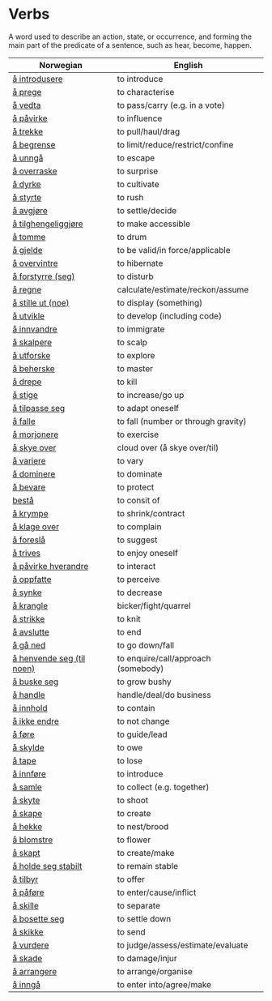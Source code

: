 # Verbs

A word used to describe an action, state, or occurrence, and forming the main part of the predicate of a sentence, such as hear, become, happen.

| Norwegian | English |
| --- | --- |
| [å introdusere](https://www.ordnett.no/search?language=no&phrase=å%20introdusere) | to introduce |
| [å prege](https://www.ordnett.no/search?language=no&phrase=å%20prege) | to characterise |
| [å vedta](https://www.ordnett.no/search?language=no&phrase=å%20vedta) | to pass/carry (e.g. in a vote) |
| [å påvirke](https://www.ordnett.no/search?language=no&phrase=å%20påvirke) | to influence |
| [å trekke](https://www.ordnett.no/search?language=no&phrase=å%20trekke) | to pull/haul/drag |
| [å begrense](https://www.ordnett.no/search?language=no&phrase=å%20begrense) | to limit/reduce/restrict/confine |
| [å unngå](https://www.ordnett.no/search?language=no&phrase=å%20unngå) | to escape |
| [å overraske](https://www.ordnett.no/search?language=no&phrase=å%20overraske) | to surprise |
| [å dyrke](https://www.ordnett.no/search?language=no&phrase=å%20dyrke) | to cultivate |
| [å styrte](https://www.ordnett.no/search?language=no&phrase=å%20styrte) | to rush |
| [å avgjøre](https://www.ordnett.no/search?language=no&phrase=å%20avgjøre) | to settle/decide |
| [å tilghengeliggjøre](https://www.ordnett.no/search?language=no&phrase=å%20tilghengeliggjøre) | to make accessible |
| [å tomme](https://www.ordnett.no/search?language=no&phrase=å%20tomme) | to drum |
| [å gjelde](https://www.ordnett.no/search?language=no&phrase=å%20gjelde) | to be valid/in force/applicable |
| [å overvintre](https://www.ordnett.no/search?language=no&phrase=å%20overvintre) | to hibernate |
| [å forstyrre (seg)](https://www.ordnett.no/search?language=no&phrase=å%20forstyrre%20(seg)) | to disturb |
| [å regne](https://www.ordnett.no/search?language=no&phrase=å%20regne) | calculate/estimate/reckon/assume |
| [å stille ut (noe)](https://www.ordnett.no/search?language=no&phrase=å%20stille%20ut%20(noe)) | to display (something) |
| [å utvikle](https://www.ordnett.no/search?language=no&phrase=å%20utvikle) | to develop (including code) |
| [å innvandre](https://www.ordnett.no/search?language=no&phrase=å%20innvandre) | to immigrate |
| [å skalpere](https://www.ordnett.no/search?language=no&phrase=å%20skalpere) | to scalp |
| [å utforske](https://www.ordnett.no/search?language=no&phrase=å%20utforske) | to explore |
| [å beherske](https://www.ordnett.no/search?language=no&phrase=å%20beherske) | to master |
| [å drepe](https://www.ordnett.no/search?language=no&phrase=å%20drepe) | to kill |
| [å stige](https://www.ordnett.no/search?language=no&phrase=å%20stige) | to increase/go up |
| [å tilpasse seg](https://www.ordnett.no/search?language=no&phrase=å%20tilpasse%20seg) | to adapt oneself |
| [å falle](https://www.ordnett.no/search?language=no&phrase=å%20falle) | to fall (number or through gravity) |
| [å morjonere](https://www.ordnett.no/search?language=no&phrase=å%20morjonere) | to exercise |
| [å skye over](https://www.ordnett.no/search?language=no&phrase=å%20skye%20over) | cloud over (å skye over/til) |
| [å variere](https://www.ordnett.no/search?language=no&phrase=å%20variere) | to vary |
| [å dominere](https://www.ordnett.no/search?language=no&phrase=å%20dominere) | to dominate |
| [å bevare](https://www.ordnett.no/search?language=no&phrase=å%20bevare) | to protect |
| [bestå](https://www.ordnett.no/search?language=no&phrase=bestå) | to consit of |
| [å krympe](https://www.ordnett.no/search?language=no&phrase=å%20krympe) | to shrink/contract |
| [å klage over](https://www.ordnett.no/search?language=no&phrase=å%20klage%20over) | to complain |
| [å foreslå](https://www.ordnett.no/search?language=no&phrase=å%20foreslå) | to suggest |
| [å trives](https://www.ordnett.no/search?language=no&phrase=å%20trives) | to enjoy oneself |
| [å påvirke hverandre](https://www.ordnett.no/search?language=no&phrase=å%20påvirke%20hverandre) | to interact |
| [å oppfatte](https://www.ordnett.no/search?language=no&phrase=å%20oppfatte) | to perceive |
| [å synke](https://www.ordnett.no/search?language=no&phrase=å%20synke) | to decrease |
| [å krangle](https://www.ordnett.no/search?language=no&phrase=å%20krangle) | bicker/fight/quarrel |
| [å strikke](https://www.ordnett.no/search?language=no&phrase=å%20strikke) | to knit |
| [å avslutte](https://www.ordnett.no/search?language=no&phrase=å%20avslutte) | to end |
| [å gå ned](https://www.ordnett.no/search?language=no&phrase=å%20gå%20ned) | to go down/fall |
| [å henvende seg (til noen)](https://www.ordnett.no/search?language=no&phrase=å%20henvende%20seg%20(til%20noen)) | to enquire/call/approach (somebody) |
| [å buske seg](https://www.ordnett.no/search?language=no&phrase=å%20buske%20seg) | to grow bushy |
| [å handle](https://www.ordnett.no/search?language=no&phrase=å%20handle) | handle/deal/do business |
| [å innhold](https://www.ordnett.no/search?language=no&phrase=å%20innhold) | to contain |
| [å ikke endre](https://www.ordnett.no/search?language=no&phrase=å%20ikke%20endre) | to not change |
| [å føre](https://www.ordnett.no/search?language=no&phrase=å%20føre) | to guide/lead |
| [å skylde](https://www.ordnett.no/search?language=no&phrase=å%20skylde) | to owe |
| [å tape](https://www.ordnett.no/search?language=no&phrase=å%20tape) | to lose |
| [å innføre](https://www.ordnett.no/search?language=no&phrase=å%20innføre) | to introduce |
| [å samle](https://www.ordnett.no/search?language=no&phrase=å%20samle) | to collect (e.g. together) |
| [å skyte](https://www.ordnett.no/search?language=no&phrase=å%20skyte) | to shoot |
| [å skape](https://www.ordnett.no/search?language=no&phrase=å%20skape) | to create |
| [å hekke](https://www.ordnett.no/search?language=no&phrase=å%20hekke) | to nest/brood |
| [å blomstre](https://www.ordnett.no/search?language=no&phrase=å%20blomstre) | to flower |
| [å skapt](https://www.ordnett.no/search?language=no&phrase=å%20skapt) | to create/make |
| [å holde seg stabilt](https://www.ordnett.no/search?language=no&phrase=å%20holde%20seg%20stabilt) | to remain stable |
| [å tilbyr](https://www.ordnett.no/search?language=no&phrase=å%20tilbyr) | to offer |
| [å påføre](https://www.ordnett.no/search?language=no&phrase=å%20påføre) | to enter/cause/inflict |
| [å skille](https://www.ordnett.no/search?language=no&phrase=å%20skille) | to separate |
| [å bosette seg](https://www.ordnett.no/search?language=no&phrase=å%20bosette%20seg) | to settle down |
| [å skikke](https://www.ordnett.no/search?language=no&phrase=å%20skikke) | to send |
| [å vurdere](https://www.ordnett.no/search?language=no&phrase=å%20vurdere) | to judge/assess/estimate/evaluate |
| [å skade](https://www.ordnett.no/search?language=no&phrase=å%20skade) | to damage/injur |
| [å arrangere](https://www.ordnett.no/search?language=no&phrase=å%20arrangere) | to arrange/organise |
| [å inngå](https://www.ordnett.no/search?language=no&phrase=å%20inngå) | to enter into/agree/make |

